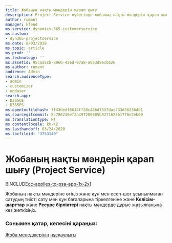 ```yaml
---
title: Жобаның нақты мәндерін қарап шығу
description: Project Service жүйесінде жобаның нақты мәндерін қарап шығу жолы
author: rumant
manager: kfend
ms.service: dynamics-365-customerservice
ms.custom:
- dyn365-projectservice
ms.date: 8/03/2018
ms.topic: article
ms.prod: ''
ms.technology: ''
ms.assetid: 95caa5cb-8966-42ed-97a8-a053d8ecbb26
ms.author: rumant
audience: Admin
search.audienceType:
- admin
- customizer
- enduser
search.app:
- D365CE
- D365PS
ms.openlocfilehash: ff43dedf6614ff28c486d7537dac733d56236db1
ms.sourcegitcommit: 8c786230ef2a497280885b827162561776e2eb00
ms.translationtype: HT
ms.contentlocale: kk-KZ
ms.lasthandoff: 03/24/2020
ms.locfileid: "3753140"
---
```

# <a name="review-project-actuals-project-service"></a>Жобаның нақты мәндерін қарап шығу (Project Service)

[!INCLUDE[cc-applies-to-psa-app-1x-2x](../includes/cc-applies-to-psa-app-1x-2x.md)]

Жобаның нақты мәндеріне өтіңіз және құн мен есеп-шот ұсынылмаған сатудың тиісті сату мен құн бағаларына тіркелгеніне және **Келісім-шарттар** және **Ресурс бірліктері** нақты мәндерде дұрыс жазылғанына көз жеткізіңіз.  
  
### <a name="see-also"></a>Сонымен қатар, келесіні қараңыз:  
 [Жоба менеджерінің нұсқаулығы](../project-service/project-manager-guide.md)
